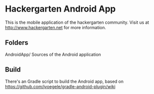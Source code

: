 Hackergarten Android App
========================

This is the mobile application of the hackergarten community. Visit us at http://www.hackergarten.net for more information.

Folders
-------

AndroidApp/
	Sources of the Android application



Build 
-----
There's an Gradle script to build the Android app, based on 
https://github.com/jvoegele/gradle-android-plugin/wiki

